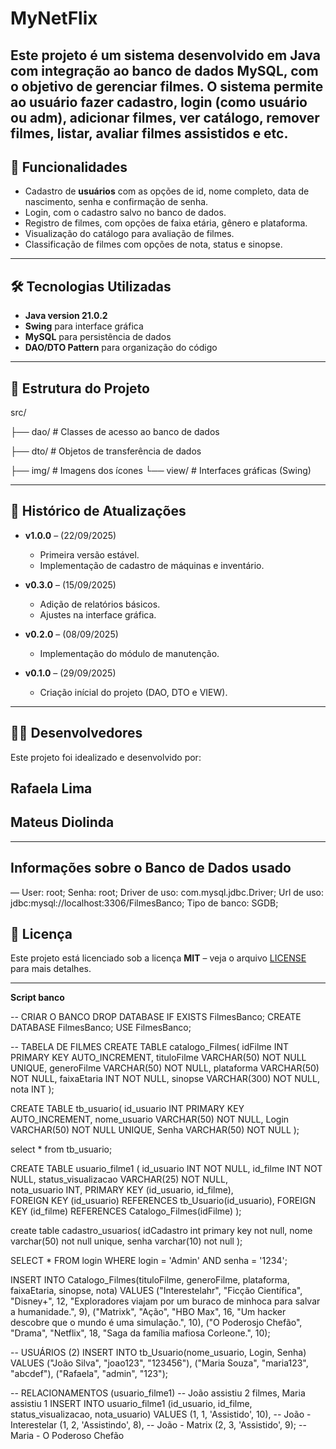 # MyNetFlix


Este projeto é um sistema desenvolvido em **Java** com integração ao banco de dados **MySQL**, com o objetivo de gerenciar filmes. O sistema permite ao usuário fazer cadastro, login (como usuário ou adm), adicionar filmes, ver catálogo, remover filmes, listar, avaliar filmes assistidos e etc. 
---


## 🚀 Funcionalidades


- Cadastro de **usuários** com as opções de id, nome completo, data de nascimento, senha e confirmação de senha.
- Login, com o cadastro salvo no banco de dados.
- Registro de filmes, com opções de faixa etária, gênero e plataforma.
- Visualização do catálogo para avaliação de filmes.
- Classificação de filmes com opções de nota, status e sinopse.


---


## 🛠️ Tecnologias Utilizadas


- **Java version 21.0.2**  
- **Swing** para interface gráfica  
- **MySQL** para persistência de dados  
- **DAO/DTO Pattern** para organização do código  




---


## 📂 Estrutura do Projeto
  src/


├── dao/ # Classes de acesso ao banco de dados


├── dto/ # Objetos de transferência de dados


├── img/ # Imagens dos ícones
└──  view/ # Interfaces gráficas (Swing)




---


## 📅 Histórico de Atualizações


- **v1.0.0** – (22/09/2025)  
  - Primeira versão estável.  
  - Implementação de cadastro de máquinas e inventário.  


- **v0.3.0** – (15/09/2025)  
  - Adição de relatórios básicos.  
  - Ajustes na interface gráfica.  


- **v0.2.0** – (08/09/2025)  
  - Implementação do módulo de manutenção.  


- **v0.1.0** – (29/09/2025)  
  - Criação inícial do projeto (DAO, DTO e VIEW).


---


## 👨‍💻 Desenvolvedores


Este projeto foi idealizado e desenvolvido por:  
##  Rafaela Lima
## Mateus Diolinda


---


## Informações sobre o Banco de Dados usado


— User: root; Senha: root;
Driver de uso: com.mysql.jdbc.Driver; Url de uso: jdbc:mysql://localhost:3306/FilmesBanco;
Tipo de banco: SGDB;






## 📜 Licença


Este projeto está licenciado sob a licença **MIT** – veja o arquivo [LICENSE](LICENSE) para mais detalhes.


---


**Script banco**

-- CRIAR O BANCO
DROP DATABASE IF EXISTS FilmesBanco;
CREATE DATABASE FilmesBanco;
USE FilmesBanco;

-- TABELA DE FILMES
CREATE TABLE catalogo_Filmes(
    idFilme INT PRIMARY KEY AUTO_INCREMENT,
    tituloFilme VARCHAR(50) NOT NULL UNIQUE,
    generoFilme VARCHAR(50) NOT NULL,
    plataforma VARCHAR(50) NOT NULL,
    faixaEtaria INT NOT NULL,
    sinopse VARCHAR(300) NOT NULL,
    nota INT 
);


CREATE TABLE tb_usuario(
    id_usuario INT PRIMARY KEY AUTO_INCREMENT,
    nome_usuario VARCHAR(50) NOT NULL,
    Login VARCHAR(50) NOT NULL UNIQUE,
    Senha VARCHAR(50) NOT NULL
);

select * from tb_usuario;


CREATE TABLE usuario_filme1 (
    id_usuario INT NOT NULL,
    id_filme INT NOT NULL,
    status_visualizacao VARCHAR(25) NOT NULL,  
    nota_usuario INT,
    PRIMARY KEY (id_usuario, id_filme),         
    FOREIGN KEY (id_usuario) REFERENCES tb_Usuario(id_usuario),
    FOREIGN KEY (id_filme) REFERENCES Catalogo_Filmes(idFilme)
);


create table cadastro_usuarios( 
idCadastro int primary key not null, 
nome varchar(50) not null unique, 
senha varchar(10) not null
);


SELECT * FROM login WHERE login = 'Admin' AND senha = '1234';

INSERT INTO Catalogo_Filmes(tituloFilme, generoFilme, plataforma, faixaEtaria, sinopse, nota)
VALUES 
("Interestelahr", "Ficção Científica", "Disney+", 12, "Exploradores viajam por um buraco de minhoca para salvar a humanidade.", 9),
("Matrixk", "Ação", "HBO Max", 16, "Um hacker descobre que o mundo é uma simulação.", 10),
("O Poderosjo Chefão", "Drama", "Netflix", 18, "Saga da família mafiosa Corleone.", 10);

-- USUÁRIOS (2)
INSERT INTO tb_Usuario(nome_usuario, Login, Senha)
VALUES
("João Silva", "joao123", "123456"),
("Maria Souza", "maria123", "abcdef"),
("Rafaela", "admin", "123");

-- RELACIONAMENTOS (usuario_filme1)
-- João assistiu 2 filmes, Maria assistiu 1
INSERT INTO usuario_filme1 (id_usuario, id_filme, status_visualizacao, nota_usuario)
VALUES
(1, 1, 'Assistido', 10),     -- João - Interestelar
(1, 2, 'Assistindo', 8),     -- João - Matrix
(2, 3, 'Assistido', 9);      -- Maria - O Poderoso Chefão 


